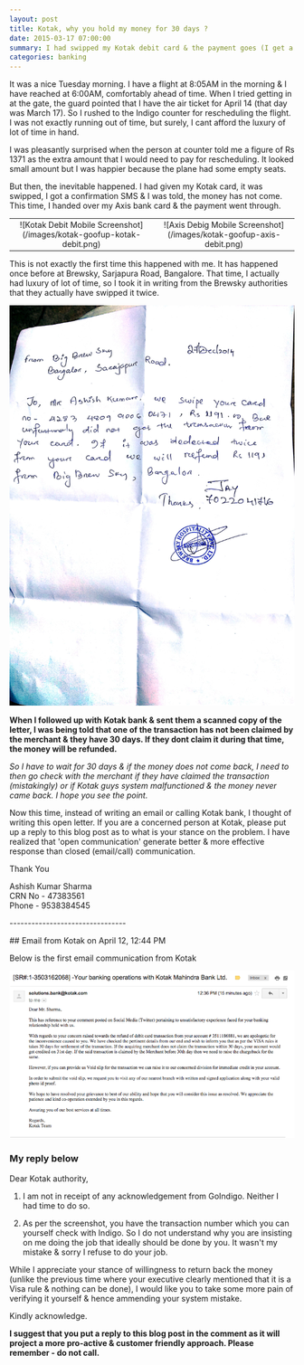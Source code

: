 ```yaml
---
layout: post
title: Kotak, why you hold my money for 30 days ?
date: 2015-03-17 07:00:00
summary: I had swipped my Kotak debit card & the payment goes (I get a SMS) but the mechant crib that they did not get the money making them swipe my card again. It has happened twice with me, so I am assuming it is something to do with kotak backend & not the POS machine manufacturer.
categories: banking
---
```


It was a nice Tuesday morning. I have a flight at 8:05AM in the morning & I have reached at 6:00AM, comfortably ahead of time. When I tried getting in at the gate, the guard pointed that I have the air ticket for April 14 (that day was March 17). So I rushed to the Indigo counter for rescheduling the flight. I was not exactly running out of time, but surely, I cant afford the luxury of lot of time in hand. 

I was pleasantly surprised when the person at counter told me a figure of Rs 1371 as the extra amount that I would need to pay for rescheduling. It looked small amount but I was happier because the plane had some empty seats. 

But then, the inevitable happened. I had given my Kotak card, it was swipped, I got a confirmation SMS & I was told, the money has not come. This time, I handed over my Axis bank card & the payment went through. 
<table style="text-align:center">
	<tr>
		<td>
![Kotak Debit Mobile Screenshot](/images/kotak-goofup-kotak-debit.png)
		</td>
		<td>
![Axis Debig Mobile Screenshot](/images/kotak-goofup-axis-debit.png)
		</td>
	</tr>
</table>


This is not exactly the first time this happened with me. It has happened once before at Brewsky, Sarjapura Road, Bangalore. That time, I actually had luxury of lot of time, so I took it in writing from the Brewsky authorities that they actually have swipped it twice. 

![Big Brewsky Declaration](/images/kotak-goofup-big-brewsky-declaration.jpg)

**When I followed up with Kotak bank & sent them a scanned copy of the letter, I was being told that one of the transaction has not been claimed by the merchant & they have 30 days. If they dont claim it during that time, the money will be refunded.**

*So I have to wait for 30 days & if the money does not come back, I need to then go check with the merchant if they have claimed the transaction (mistakingly) or if Kotak guys system malfunctioned & the money never came back. I hope you see the point.* 

Now this time, instead of writing an email or calling Kotak bank, I thought of writing this open letter. If you are a concerned person at Kotak, please put up a reply to this blog post as to what is your stance on the problem. I have realized that 'open communication' generate better & more effective response than closed (email/call) communication. 

Thank You

Ashish Kumar Sharma
<br/>CRN No - 47383561
<br/>Phone - 9538384545


<p id="update-1">--------------------------------</p>
## Email from Kotak on April 12, 12:44 PM

Below is the first email communication from Kotak

![Kotak first email](/images/kotak-goofup-first-email.png)

### My reply below

Dear Kotak authority,

1. I am not in receipt of any acknowledgement from GoIndigo. Neither I had time to do so.

2. As per the screenshot, you have the transaction number which you can yourself check with Indigo. So I do not understand why you are insisting on me doing the job that ideally should be done by you. It wasn't my mistake & sorry I refuse to do your job. 

While I appreciate your stance of willingness to return back the money (unlike the previous time where your executive clearly mentioned that it is a Visa rule & nothing can be done),  I would like you to take some more pain of verifying it yourself & hence ammending your system mistake. 

Kindly acknowledge. 

**I suggest that you put a reply to this blog post in the comment as it will project a more pro-active & customer friendly approach. Please remember - do not call.**
